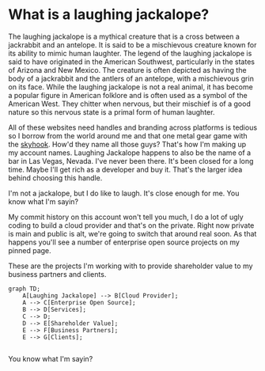 What is a laughing jackalope?
=============================
The laughing jackalope is a mythical creature that is a cross between a jackrabbit and an antelope. It is said to be a mischievous creature known for its ability to mimic human laughter. The legend of the laughing jackalope is said to have originated in the American Southwest, particularly in the states of Arizona and New Mexico. The creature is often depicted as having the body of a jackrabbit and the antlers of an antelope, with a mischievous grin on its face. While the laughing jackalope is not a real animal, it has become a popular figure in American folklore and is often used as a symbol of the American West. They chitter when nervous, but their mischief is of a good nature so this nervous state is a primal form of human laughter.

All of these websites need handles and branding across platforms is tedious so I borrow from the world around me and that one metal gear game with the [skyhook]([https://www.cia.gov/legacy/museum/artifact/skyhook-extraction-mechanism-instructions). How'd they name all those guys? That's how I'm making up my account names. Laughing Jackalope happens to also be the name of a bar in Las Vegas, Nevada. I've never been there. It's been closed for a long time. Maybe I'll get rich as a developer and buy it. That's the larger idea behind choosing this handle. 

I'm not a jackalope, but I do like to laugh. It's close enough for me. You know what I'm sayin?

My commit history on this account won't tell you much, I do a lot of ugly coding to build a cloud provider and that's on the private. Right now private is main and public is alt, we're going to switch that around real soon. As that happens you'll see a number of enterprise open source projects on my pinned page. 

These are the projects I'm working with to provide shareholder value to my business partners and clients. 

```mermaid
graph TD;
    A[Laughing Jackalope] --> B[Cloud Provider];
    A --> C[Enterprise Open Source];
    B --> D[Services];
    C --> D;
    D --> E[Shareholder Value];
    E --> F[Business Partners];
    E --> G[Clients];


```

You know what I'm sayin?